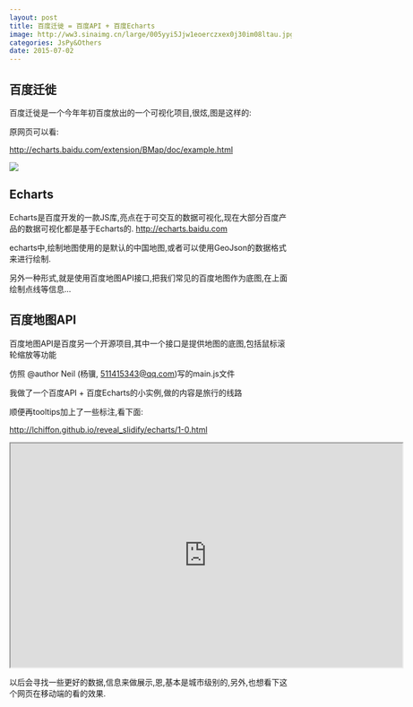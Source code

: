 ```yaml
---
layout: post
title: 百度迁徙 = 百度API + 百度Echarts
image: http://ww3.sinaimg.cn/large/005yyi5Jjw1eoerczxex0j30im08ltau.jpg
categories: JsPy&Others
date: 2015-07-02
---
```



## 百度迁徙


百度迁徙是一个今年年初百度放出的一个可视化项目,很炫,图是这样的:

原网页可以看:

<http://echarts.baidu.com/extension/BMap/doc/example.html>


<img src="http://7xr5em.com1.z0.glb.clouddn.com/8.png">

## Echarts



Echarts是百度开发的一款JS库,亮点在于可交互的数据可视化,现在大部分百度产品的数据可视化都是基于Echarts的.
<http://echarts.baidu.com>

echarts中,绘制地图使用的是默认的中国地图,或者可以使用GeoJson的数据格式来进行绘制.

另外一种形式,就是使用百度地图API接口,把我们常见的百度地图作为底图,在上面绘制点线等信息...


## 百度地图API

百度地图API是百度另一个开源项目,其中一个接口是提供地图的底图,包括鼠标滚轮缩放等功能

仿照 @author Neil (杨骥, 511415343@qq.com)写的main.js文件

我做了一个百度API + 百度Echarts的小实例,做的内容是旅行的线路

顺便再tooltips加上了一些标注,看下面:


<http://lchiffon.github.io/reveal_slidify/echarts/1-0.html>


<iframe src = "http://lchiffon.github.io/reveal_slidify/echarts/1-0.html" width = 700px height = 400px></iframe>


以后会寻找一些更好的数据,信息来做展示,恩,基本是城市级别的,另外,也想看下这个网页在移动端的看的效果.
